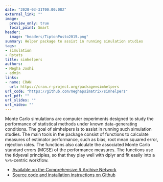 ```yaml
---
date: "2020-03-31T00:00:00Z"
external_link: ""
image: 
  preview_only: true
  focal_point: Smart
header: 
  image: "headers/TiptonPusto2015.png"
summary: Helper package to assist in running simulation studies
tags:
- simulation
- Rstats
title: simhelpers
authors:
- Megha Joshi
- admin
links:
- name: CRAN
  url: https://cran.r-project.org/package=simhelpers
url_code: "https://github.com/meghapsimatrix/simhelpers"
url_pdf: ""
url_slides: ""
url_video: ""
---
```


Monte Carlo simulations are computer experiments designed to study the performance of statistical methods under known data-generating conditions. The goal of simhelpers is to assist in running such simulation studies. The main tools in the package consist of functions to calculate measures of estimator performance, such as bias, root mean squared error, rejection rates. The functions also calculate the associated Monte Carlo standard errors (MCSE) of the performance measures. The functions use the tidyeval principles, so that they play well with dplyr and fit easily into a `%>%`-centric workflow.

- [Available on the Comprehensive R Archive Network](https://CRAN.R-project.org/package=simhelpers)
- [Source code and installation instructions on Github](https://github.com/meghapsimatrix/simhelpers)
